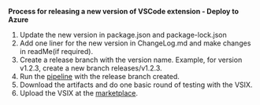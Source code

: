 **Process for releasing a new version of VSCode extension - Deploy to Azure**

1. Update the new version in package.json and package-lock.json 
2. Add one liner for the new version in ChangeLog.md and make changes in readMe(if required).
3. Create a release branch with the version name. Example, for version v1.2.3, create a new branch releases/v1.2.3.
4. Run the [pipeline](https://dev.azure.com/mseng/AzureDevOps/_build?definitionId=9571&_a=summary) with the release branch created.
5. Download the artifacts and do one basic round of testing with the VSIX.
6. Upload the VSIX at the [marketplace](https://marketplace.visualstudio.com/manage/publishers/ms-vscode-deploy-azure?noPrompt=true).
